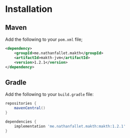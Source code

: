 # Installation

## Maven

Add the following to your `pom.xml` file;

```xml
<dependency>
    <groupId>me.nathanfallet.makth</groupId>
    <artifactId>makth-jvm</artifactId>
    <version>1.2.1</version>
</dependency>
```

## Gradle

Add the following to your `build.gradle` file:

```groovy
repositories {
    mavenCentral()
}

dependencies {
    implementation 'me.nathanfallet.makth:makth:1.2.1'
}
```
